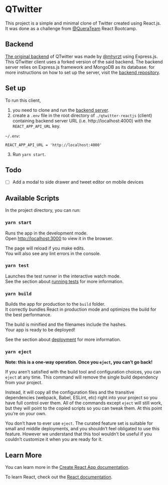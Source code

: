 # QTwitter

This project is a simple and minimal clone of Twitter created using React.js. It was done as a challenge from [@QueraTeam](https://github.com/QueraTeam) React Bootcamp.

## Backend

[The original backend](https://github.com/mhyrzt/rest-twitter-nodejs) of QTwitter was made by [@mhyrzt](https://github.com/mhyrzt) using Express.js. This QTwitter client uses a forked version of the said backend. The backend server relies on Express.js framework and MongoDB as its database.
for more instructions on how to set up the server, visit the [backend repository](https://github.com/ali-hajeb/rest-twitter-nodejs).

## Set up

To run this client,
1. you need to clone and run the [backend server](https://github.com/ali-hajeb/rest-twitter-nodejs).
2. create a `.env` file in the root directory of `./qtwitter-reactjs` (client) containing backend server URL (i.e. http://localhost:4000) with the `REACT_APP_API_URL` key.

`~/.env`:
```shell
REACT_APP_API_URL = 'http://localhost:4000'
```
3. Run `yarn start`.

## Todo

- [ ] Add a modal to side drawer and tweet editor on mobile devices

## Available Scripts

In the project directory, you can run:

### `yarn start`

Runs the app in the development mode.\
Open [http://localhost:3000](http://localhost:3000) to view it in the browser.

The page will reload if you make edits.\
You will also see any lint errors in the console.

### `yarn test`

Launches the test runner in the interactive watch mode.\
See the section about [running tests](https://facebook.github.io/create-react-app/docs/running-tests) for more information.

### `yarn build`

Builds the app for production to the `build` folder.\
It correctly bundles React in production mode and optimizes the build for the best performance.

The build is minified and the filenames include the hashes.\
Your app is ready to be deployed!

See the section about [deployment](https://facebook.github.io/create-react-app/docs/deployment) for more information.

### `yarn eject`

**Note: this is a one-way operation. Once you `eject`, you can’t go back!**

If you aren’t satisfied with the build tool and configuration choices, you can `eject` at any time. This command will remove the single build dependency from your project.

Instead, it will copy all the configuration files and the transitive dependencies (webpack, Babel, ESLint, etc) right into your project so you have full control over them. All of the commands except `eject` will still work, but they will point to the copied scripts so you can tweak them. At this point you’re on your own.

You don’t have to ever use `eject`. The curated feature set is suitable for small and middle deployments, and you shouldn’t feel obligated to use this feature. However we understand that this tool wouldn’t be useful if you couldn’t customize it when you are ready for it.

## Learn More

You can learn more in the [Create React App documentation](https://facebook.github.io/create-react-app/docs/getting-started).

To learn React, check out the [React documentation](https://reactjs.org/).
